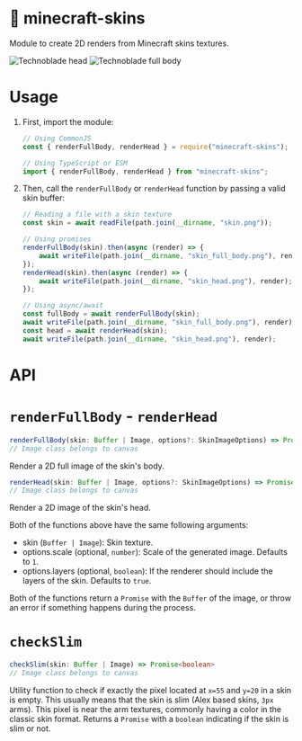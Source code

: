 # 🧍 minecraft-skins

Module to create 2D renders from Minecraft skins textures.

![Technoblade head](https://i.imgur.com/X6cEnpM.png)
![Technoblade full body](https://i.imgur.com/TiEcV5v.png)

# Usage

1. First, import the module:

    ```js
    // Using CommonJS
    const { renderFullBody, renderHead } = require("minecraft-skins");

    // Using TypeScript or ESM
    import { renderFullBody, renderHead } from "minecraft-skins";
    ```

2. Then, call the `renderFullBody` or `renderHead` function by passing a valid skin buffer:

    ```ts
    // Reading a file with a skin texture
    const skin = await readFile(path.join(__dirname, "skin.png"));

    // Using promises
    renderFullBody(skin).then(async (render) => {
        await writeFile(path.join(__dirname, "skin_full_body.png"), render);
    });
    renderHead(skin).then(async (render) => {
        await writeFile(path.join(__dirname, "skin_head.png"), render);
    });

    // Using async/await
    const fullBody = await renderFullBody(skin);
    await writeFile(path.join(__dirname, "skin_full_body.png"), render);
    const head = await renderHead(skin);
    await writeFile(path.join(__dirname, "skin_head.png"), render);

    ```
# API

# `renderFullBody` - `renderHead`

```ts
renderFullBody(skin: Buffer | Image, options?: SkinImageOptions) => Promise<Buffer>
// Image class belongs to canvas
```
Render a 2D full image of the skin's body.

```ts
renderHead(skin: Buffer | Image, options?: SkinImageOptions) => Promise<Buffer>
// Image class belongs to canvas
```
Render a 2D image of the skin's head. 

Both of the functions above have the same following arguments:

- skin (`Buffer | Image`): Skin texture.
- options.scale (optional, `number`): Scale of the generated image. Defaults to `1`.
- options.layers (optional, `boolean`): If the renderer should include the layers of the skin. Defaults to `true`.

Both of the functions return a `Promise` with the `Buffer` of the image, or throw an error if something happens during the process.

# `checkSlim`
```ts
checkSlim(skin: Buffer | Image) => Promise<boolean>
// Image class belongs to canvas
```
Utility function to check if exactly the pixel located at `x=55` and `y=20` in a skin is empty. This usually means that the skin is slim (Alex based skins, `3px` arms). This pixel is near the arm textures, commonly having a color in the classic skin format. Returns a `Promise` with a `boolean` indicating if the skin is slim or not.